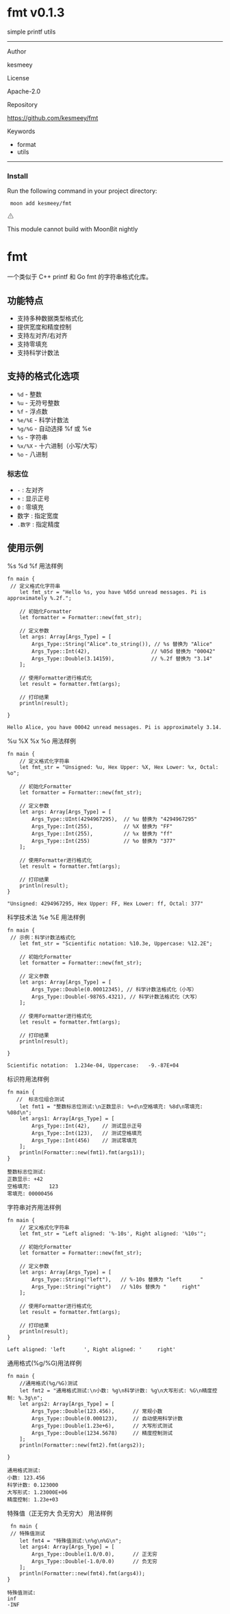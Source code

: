 
<div id="mod-info">
    <h1 id="mod-title"> fmt <span id="mod-version">v0.1.3</span></h1>
    simple printf utils
    <hr/>
    <div id="mod-meta-data">
        <div>
            <p>Author</p>
            <p>kesmeey</p>
        </div>
        <div>
            <p>License</p>
            <p>Apache-2.0</p>
        </div>
        <div>
            <p>Repository</p>
            <p><a href="https://github.com/kesmeey/fmt">https://github.com/kesmeey/fmt</a></p>
        </div>
        <div>
            <p>Keywords</p>
            <ul id="mod-keywords">
                <li>format</li>
                <li>utils</li>
            </ul>
        </div>
    </div>
    <hr/>
    <div id="mod-install-info">
        <h3>Install</h3>
        <p>Run the following command in your project directory: </p>
        <pre><code> moon add kesmeey/fmt </code></pre>
    <div id="build-error"> 
      <svg t="1727332159497" class="icon" viewBox="0 0 1024 1024" version="1.1" xmlns="http://www.w3.org/2000/svg" p-id="5301" width="16" height="16"><path d="M545.718857 130.608762c11.337143 6.265905 20.699429 15.555048 26.989714 26.819048l345.014858 617.667047a68.87619 68.87619 0 0 1-26.989715 93.915429c-10.313143 5.705143-21.942857 8.704-33.718857 8.704H166.985143A69.266286 69.266286 0 0 1 97.52381 808.643048c0-11.751619 2.998857-23.28381 8.752761-33.548191l344.990477-617.642667a69.656381 69.656381 0 0 1 94.451809-26.819047zM512 191.000381L166.985143 808.643048H856.990476L512 191.000381zM546.718476 670.47619v69.071239h-69.461333V670.47619h69.485714z m0-298.374095v252.318476h-69.461333V372.102095h69.485714z" p-id="5302" fill="#707070"></path></svg>
      <div>
        <p id="build-error-title">This module cannot build with MoonBit nightly</p>
      </div>
    </div>
    </div>
</div>





# fmt

一个类似于 C++ printf 和 Go fmt 的字符串格式化库。

## 功能特点

- 支持多种数据类型格式化
- 提供宽度和精度控制
- 支持左对齐/右对齐
- 支持零填充
- 支持科学计数法

## 支持的格式化选项

- `%d` - 整数
- `%u` - 无符号整数
- `%f` - 浮点数
- `%e/%E` - 科学计数法
- `%g/%G` - 自动选择 %f 或 %e
- `%s` - 字符串
- `%x/%X` - 十六进制（小写/大写）
- `%o` - 八进制

### 标志位

- `-` : 左对齐
- `+` : 显示正号
- `0` : 零填充
- 数字 : 指定宽度
- `.数字` : 指定精度

## 使用示例

%s %d %f 用法样例

```
fn main { 
 // 定义格式化字符串
    let fmt_str = "Hello %s, you have %05d unread messages. Pi is approximately %.2f.";

    // 初始化Formatter
    let formatter = Formatter::new(fmt_str);

    // 定义参数
    let args: Array[Args_Type] = [
        Args_Type::String("Alice".to_string()), // %s 替换为 "Alice"
        Args_Type::Int(42),                    // %05d 替换为 "00042"
        Args_Type::Double(3.14159),            // %.2f 替换为 "3.14"
    ];

    // 使用Formatter进行格式化
    let result = formatter.fmt(args);

    // 打印结果
    println(result);

}
```

```
Hello Alice, you have 00042 unread messages. Pi is approximately 3.14.
```

%u %X %x %o 用法样例

```
fn main { 
    // 定义格式化字符串
    let fmt_str = "Unsigned: %u, Hex Upper: %X, Hex Lower: %x, Octal: %o";

    // 初始化Formatter
    let formatter = Formatter::new(fmt_str);

    // 定义参数
    let args: Array[Args_Type] = [
        Args_Type::UInt(4294967295),  // %u 替换为 "4294967295"
        Args_Type::Int(255),          // %X 替换为 "FF"
        Args_Type::Int(255),          // %x 替换为 "ff"
        Args_Type::Int(255)           // %o 替换为 "377"
    ];

    // 使用Formatter进行格式化
    let result = formatter.fmt(args);

    // 打印结果
    println(result); 
}

```

```
"Unsigned: 4294967295, Hex Upper: FF, Hex Lower: ff, Octal: 377"
```

科学技术法 %e %E 用法样例

```
fn main { 
 // 示例：科学计数法格式化
    let fmt_str = "Scientific notation: %10.3e, Uppercase: %12.2E";

    // 初始化Formatter
    let formatter = Formatter::new(fmt_str);

    // 定义参数
    let args: Array[Args_Type] = [
        Args_Type::Double(0.00012345), // 科学计数法格式化（小写）
        Args_Type::Double(-98765.4321), // 科学计数法格式化（大写）
    ];

    // 使用Formatter进行格式化
    let result = formatter.fmt(args);

    // 打印结果
    println(result);

}
```

```
Scientific notation:  1.234e-04, Uppercase:   -9.-87E+04
```

标识符用法样例

```
fn main { 
   //  标志位组合测试
    let fmt1 = "整数标志位测试:\n正数显示: %+d\n空格填充: %8d\n零填充: %08d\n";
    let args1: Array[Args_Type] = [
        Args_Type::Int(42),    // 测试显示正号
        Args_Type::Int(123),   // 测试空格填充
        Args_Type::Int(456)    // 测试零填充
    ];
    println(Formatter::new(fmt1).fmt(args1));
}
```

```
整数标志位测试:
正数显示: +42
空格填充:      123
零填充: 00000456
```

字符串对齐用法样例

```
fn main { 
    // 定义格式化字符串
    let fmt_str = "Left aligned: '%-10s', Right aligned: '%10s'";

    // 初始化Formatter
    let formatter = Formatter::new(fmt_str);

    // 定义参数
    let args: Array[Args_Type] = [
        Args_Type::String("left"),   // %-10s 替换为 "left      "
        Args_Type::String("right")   // %10s 替换为 "     right"
    ];

    // 使用Formatter进行格式化
    let result = formatter.fmt(args);

    // 打印结果
    println(result);  
}
```

```
Left aligned: 'left      ', Right aligned: '     right'
```



 通用格式(%g/%G)用法样例

```
fn main { 
    //通用格式(%g/%G)测试
    let fmt2 = "通用格式测试:\n小数: %g\n科学计数: %g\n大写形式: %G\n精度控制: %.3g\n";
    let args2: Array[Args_Type] = [
        Args_Type::Double(123.456),      // 常规小数
        Args_Type::Double(0.000123),     // 自动使用科学计数
        Args_Type::Double(1.23e+6),      // 大写形式测试
        Args_Type::Double(1234.5678)     // 精度控制测试
    ];
    println(Formatter::new(fmt2).fmt(args2));

}
```

```
通用格式测试:
小数: 123.456
科学计数: 0.123000
大写形式: 1.23000E+06
精度控制: 1.23e+03
```

特殊值（正无穷大 负无穷大） 用法样例

```
 fn main { 
 // 特殊值测试
    let fmt4 = "特殊值测试:\n%g\n%G\n";
    let args4: Array[Args_Type] = [
        Args_Type::Double(1.0/0.0),      // 正无穷
        Args_Type::Double(-1.0/0.0)      // 负无穷
    ];
    println(Formatter::new(fmt4).fmt(args4));
}
```

```
特殊值测试:
inf
-INF
```



